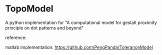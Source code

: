 # TopoModel
A python implementation for "A computational model for gestalt proximity principle on dot patterns and beyond"

reference:

matlab implementation: https://github.com/PengPanda/ToleranceModel